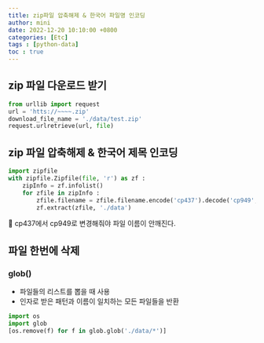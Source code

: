```yaml
---
title: zip파일 압축해제 & 한국어 파일명 인코딩
author: mini
date: 2022-12-20 10:10:00 +0800
categories: [Etc]
tags : [python-data]
toc : true
---
```


## zip 파일 다운로드 받기
```python
from urllib import request
url = 'htts://~~~~.zip'
download_file_name = './data/test.zip'
request.urlretrieve(url, file)
```

## zip 파일 압축해제 & 한국어 제목 인코딩

```python
import zipfile
with zipfile.Zipfile(file, 'r') as zf :
	zipInfo = zf.infolist()
	for zfile in zipInfo :
		zfile.filename = zfile.filename.encode('cp437').decode('cp949', 'ignore')
		zf.extract(zfile, './data')
```

🛑 cp437에서 cp949로 변경해줘야 파일 이름이 안깨진다.

## 파일 한번에 삭제
### glob()
 - 파일들의 리스트를 뽑을 때 사용
 - 인자로 받은 패턴과 이름이 일치하는 모든 파일들을 반환

```python
import os
import glob
[os.remove(f) for f in glob.glob('./data/*')]
```

